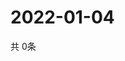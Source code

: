# 2022-01-04
  共 0条

  <!-- BEGIN -->
  <!-- 最后更新时间Tue Jan 04 2022 00:20:25 GMT+0000 (Coordinated Universal Time) -->
  
  <!-- END -->
  
  